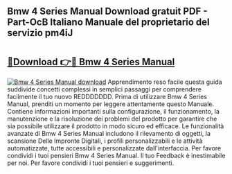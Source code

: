 ## Bmw 4 Series Manual Download gratuit PDF - Part-OcB Italiano Manuale del proprietario del servizio pm4iJ

# <h2><a href="http://df9aozg.blite.top/?on=Bmw+4+Series+Manual">🔗Download 👉🔴 Bmw 4 Series Manual</a></h2>

[![Bmw 4 Series Manual download](https://i.imgur.com/lujVjoI.png)](http://df9aozg.blite.top/?on=Bmw+4+Series+Manual)
Apprendimento reso facile questa guida suddivide concetti complessi in semplici passaggi per comprendere facilmente il tuo nuovo REDDDDDDD. Prima di utilizzare Bmw 4 Series Manual, prenditi un momento per leggere attentamente questo Manuale. Contiene informazioni importanti sulla configurazione, il funzionamento, la manutenzione e la risoluzione dei problemi del prodotto per garantire che sia possibile utilizzare il prodotto in modo sicuro ed efficace. Le funzionalità avanzate di Bmw 4 Series Manual includono il rilevamento di oggetti, la scansione Delle Impronte Digitali, i profili personalizzabili e le attività automatizzate, tutte accessibili e personalizzate dall'interfaccia. Per favore condividi i tuoi pensieri Bmw 4 Series Manual. Il tuo Feedback è inestimabile per noi. Per favore condividi i tuoi pensieri e suggerimenti.
